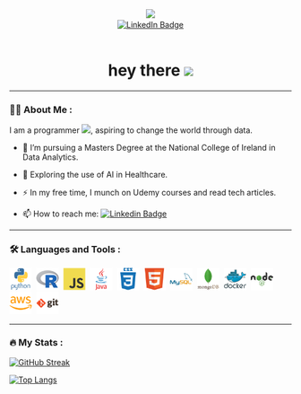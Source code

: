 <div id="header" align="center">
  <img src="https://i.giphy.com/media/v1.Y2lkPTc5MGI3NjExNDJ5dnRnbGZrcjFzbmN1c21pNXVrcjFzbXhkMndxYjdubXFnYnNmeCZlcD12MV9pbnRlcm5hbF9naWZfYnlfaWQmY3Q9Zw/tMqcVfcJiYpAPZJWMH/giphy.gif" width="500"/>
</div>

<div id="badges" align="center">
  <a href="https://www.linkedin.com/in/ibrahimssmalik">
    <img src="https://img.shields.io/badge/LinkedIn-blue?style=for-the-badge&logo=linkedin&logoColor=white" alt="LinkedIn Badge"/>
  </a>
</div>

<div id="badges" align="center">
  <img src="https://komarev.com/ghpvc/?username=ibrahimssmalik&style=flat-square&color=blue" alt=""/>
</div>
<!--
<div id="header" align="center">
  <img src="https://i.giphy.com/media/v1.Y2lkPTc5MGI3NjExc255N2FxbmQ3MmR5cHhtNjltdmt1YzE2djF5cnVkc3AwMHFrb3p1dSZlcD12MV9pbnRlcm5hbF9naWZfYnlfaWQmY3Q9Zw/2sbLlG7XNuzzeVKvw0/giphy.gif" width="300"/>
</div>
-->
<h1 align="center">
  hey there
  <img src="https://media.giphy.com/media/3ov9jDblR6W2d6NfJC/giphy.gif" width="30px"/>
</h1>

---

### :man_technologist: About Me :
I am a programmer <img src="https://media.giphy.com/media/WUlplcMpOCEmTGBtBW/giphy.gif" width="30">, aspiring to change the world through data.

- :telescope: I’m pursuing a Masters Degree at the National College of Ireland in Data Analytics.

- :seedling: Exploring the use of AI in Healthcare.

- :zap: In my free time, I munch on Udemy courses and read tech articles.

- :mailbox: How to reach me: [![Linkedin Badge](https://img.shields.io/badge/-ibrahim-blue?style=flat&logo=Linkedin&logoColor=white)](https://www.linkedin.com/in/ibrahimssmalik)

---

### :hammer_and_wrench: Languages and Tools :

<div>
  <img src="https://github.com/devicons/devicon/blob/master/icons/python/python-original-wordmark.svg" title="Python" alt="Python" width="40" height="40"/>&nbsp;
  <img src="https://github.com/devicons/devicon/blob/master/icons/r/r-original.svg" title="R" alt="R" width="40" height="40"/>&nbsp;
  <img src="https://github.com/devicons/devicon/blob/master/icons/javascript/javascript-original.svg" title="JavaScript" alt="JavaScript" width="40" height="40"/>&nbsp;
  <img src="https://github.com/devicons/devicon/blob/master/icons/java/java-original-wordmark.svg" title="Java" alt="Java" width="40" height="40"/>&nbsp;
  <img src="https://github.com/devicons/devicon/blob/master/icons/css3/css3-plain-wordmark.svg"  title="CSS3" alt="CSS" width="40" height="40"/>&nbsp;
  <img src="https://github.com/devicons/devicon/blob/master/icons/html5/html5-original.svg" title="HTML5" alt="HTML" width="40" height="40"/>&nbsp;
  <img src="https://github.com/devicons/devicon/blob/master/icons/mysql/mysql-original-wordmark.svg" title="MySQL"  alt="MySQL" width="40" height="40"/>&nbsp;
  <img src="https://github.com/devicons/devicon/blob/master/icons/mongodb/mongodb-original-wordmark.svg" title="MongoDB" alt="MongoDB" width="40" height="40"/>&nbsp;
  <img src="https://github.com/devicons/devicon/blob/master/icons/docker/docker-original-wordmark.svg" title="Docker" alt="Docker" width="40" height="40"/>&nbsp;
  <img src="https://github.com/devicons/devicon/blob/master/icons/nodejs/nodejs-original-wordmark.svg" title="NodeJS" alt="NodeJS" width="40" height="40"/>&nbsp;
  <img src="https://github.com/devicons/devicon/blob/master/icons/amazonwebservices/amazonwebservices-plain-wordmark.svg" title="AWS" alt="AWS" width="40" height="40"/>&nbsp;
  <img src="https://github.com/devicons/devicon/blob/master/icons/git/git-original-wordmark.svg" title="Git" **alt="Git" width="40" height="40"/>
</div>

---

### :fire: My Stats :

  [![GitHub Streak](https://github-readme-streak-stats.herokuapp.com?user=ibrahimssmalik&theme=dark&hide_border=true&mode=weekly)](https://git.io/streak-stats)
  
  [![Top Langs](https://github-readme-stats.vercel.app/api/top-langs/?username=ibrahimssmalik&layout=compact&theme=vision-friendly-dark)](https://github.com/anuraghazra/github-readme-stats)

<!--
**ibrahimssmalik/ibrahimssmalik** is a ✨ _special_ ✨ repository because its `README.md` (this file) appears on your GitHub profile.

Here are some ideas to get you started:

- 🔭 I’m currently working on ...
- 🌱 I’m currently learning ...
- 👯 I’m looking to collaborate on ...
- 🤔 I’m looking for help with ...
- 💬 Ask me about ...
- 📫 How to reach me: ...
- 😄 Pronouns: ...
- ⚡ Fun fact: ...
-->
